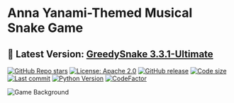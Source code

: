 # Anna Yanami-Themed Musical Snake Game

## **🌟 Latest Version: [GreedySnake 3.3.1-Ultimate](https://github.com/HistoriaNonVult/Yanami-Anna-GreedySnake/releases/tag/v3.3.1-Ultimate)**

[![GitHub Repo stars](https://img.shields.io/github/stars/HistoriaNonVult/Yanami-Anna-GreedySnake?style=social&cacheSeconds=60)](https://github.com/HistoriaNonVult/Yanami-Anna-GreedySnake/stargazers)
[![License: Apache 2.0](https://img.shields.io/badge/License-Apache%202.0-blue.svg)](https://opensource.org/licenses/Apache-2.0)
[![GitHub release](https://img.shields.io/github/v/release/HistoriaNonVult/Yanami-Anna-GreedySnake?include_prereleases&cacheSeconds=60)](https://www.codefactor.io/repository/github/HistoriaNonVult/Yanami-Anna-GreedySnake)
[![Code size](https://img.shields.io/github/languages/code-size/HistoriaNonVult/Yanami-Anna-GreedySnake?cacheSeconds=600)](https://github.com/HistoriaNonVult/Yanami-Anna-GreedySnake)
[![Last commit](https://img.shields.io/github/last-commit/HistoriaNonVult/Yanami-Anna-GreedySnake?cacheSeconds=600)](https://github.com/HistoriaNonVult/Yanami-Anna-GreedySnake/commits)
[![Python Version](https://img.shields.io/badge/python-3.8%2B-blue)](https://www.python.org)
[![CodeFactor](https://www.codefactor.io/repository/github/HistoriaNonVult/Yanami-Anna-GreedySnake/badge)](https://www.codefactor.io/repository/github/HistoriaNonVult/Yanami-Anna-GreedySnake)

![Game Background](https://github.com/user-attachments/assets/7449dc61-60f4-4778-9bd6-39c3ef89d08b)

